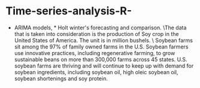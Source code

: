 # Time-series-analysis-R-
 * ARIMA models, * Holt winter's forecasting and comparison. \The data that is taken into consideration is the production of Soy crop in the United States of America. The unit is in million bushels.  \  Soybean farms sit among the 97% of family owned farms in the U.S. Soybean farmers use innovative practices, including regenerative farming, to grow sustainable beans on more than 300,000 farms across 45 states. U.S. soybean farms are thriving and will continue to keep up with demand for soybean ingredients, including soybean oil, high oleic soybean oil, soybean shortenings and soy protein.
